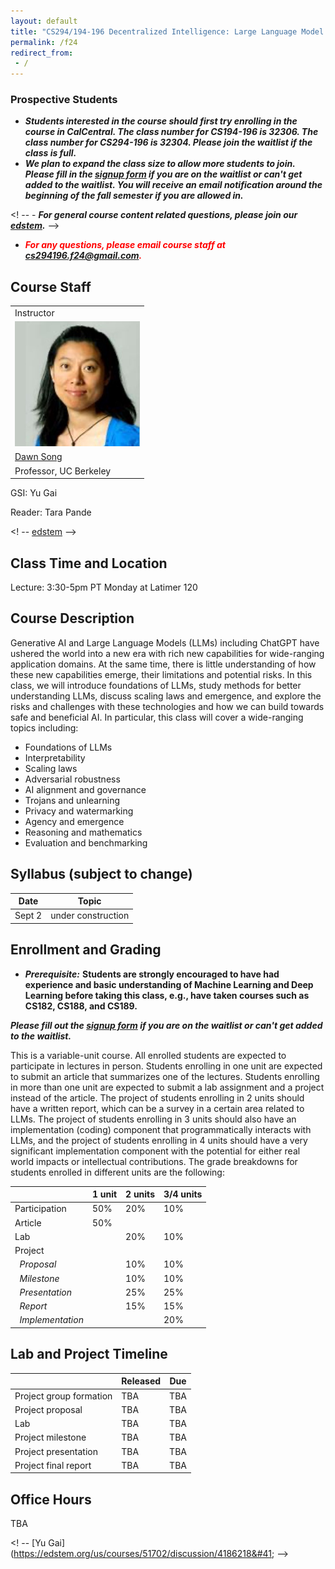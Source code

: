 ```yaml
---
layout: default
title: "CS294/194-196 Decentralized Intelligence: Large Language Model Agents"
permalink: /f24
redirect_from:
 - /
---
```


### Prospective Students
- ***Students interested in the course should first try enrolling in the course in CalCentral. The class number for CS194-196 is 32306. The class number for CS294-196 is 32304. Please join the waitlist if the class is full.***
- ***We plan to expand the class size to allow more students to join. Please fill in the <a href="https://forms.gle/8sHgNLQm44G9yLRA8">signup form</a> if you are on the waitlist or can't get added to the waitlist. You will receive an email notification around the beginning of the fall semester if you are allowed in.***

<! -- - ***For general course content related questions, please join our [edstem](https://edstem.org/us/courses/41945/discussion/).*** -->
- ***<span style="color:red">For any questions, please email course staff at <a href="mailto:cs294196.f24@gmail.com">cs294196.f24@gmail.com</a>.</span>***

## Course Staff

<table>
<tbody>
<tr>
<td>
Instructor
</td>


</tr>
<tr>
<td><img src="assets/dawn-berkeley.jpg" height=200/></td>
</tr>
<tr>
<td><a href="https://people.eecs.berkeley.edu/~dawnsong/">Dawn Song</a></td>
<tr>
<td>Professor, UC Berkeley</td>
</tr>
</tr>
</tbody>
</table>

GSI: Yu Gai

Reader: Tara Pande

<! -- [edstem](https://edstem.org/us/courses/51702/discussion) -->

## Class Time and Location

Lecture: 3:30-5pm PT Monday at Latimer 120

## Course Description

Generative AI and Large Language Models (LLMs) including ChatGPT have ushered the world into a new era with rich new capabilities for wide-ranging application domains. At the same time, there is little understanding of how these new capabilities emerge, their limitations and potential risks. In this class, we will introduce foundations of LLMs, study methods for better understanding LLMs, discuss scaling laws and emergence, and explore the risks and challenges with these technologies and how we can build towards safe and beneficial AI. In particular, this class will cover a wide-ranging topics including:
- Foundations of LLMs
- Interpretability
- Scaling laws
- Adversarial robustness
- AI alignment and governance
- Trojans and unlearning
- Privacy and watermarking
- Agency and emergence
- Reasoning and mathematics
- Evaluation and benchmarking

## Syllabus (subject to change)

| Date   | Topic              |
|--------|--------------------|
| Sept 2 | under construction |

## Enrollment and Grading

- ***Prerequisite:*** **Students are strongly encouraged to have had experience and basic understanding of Machine Learning and Deep Learning before taking this class, e.g., have taken courses such as CS182, CS188, and CS189.**

***Please fill out the <a href="https://forms.gle/8sHgNLQm44G9yLRA8">signup form</a> if you are on the waitlist or can't get added to the waitlist.***

This is a variable-unit course.
All enrolled students are expected to participate in lectures in person.
Students enrolling in one unit are expected to submit an article that summarizes one of the lectures.
Students enrolling in more than one unit are expected to submit a lab assignment and a project instead of the article.
The project of students enrolling in 2 units should have a written report, which can be a survey in a certain area related to LLMs.
The project of students enrolling in 3 units should also have an implementation (coding) component that programmatically interacts with LLMs, and the project of students enrolling in 4 units should have a very significant implementation component with the potential for either real world impacts or intellectual contributions.
The grade breakdowns for students enrolled in different units are the following:

|                              | 1 unit | 2 units | 3/4 units |
|------------------------------|--------|---------|-----------|
| Participation                | 50%    | 20%     | 10%       |
| Article                      | 50%    |         |           |
| Lab                          |        | 20%     | 10%       |
| Project                      |        |         |           |
| &nbsp;&nbsp;*Proposal*       |        | 10%     | 10%       |
| &nbsp;&nbsp;*Milestone*      |        | 10%     | 10%       |
| &nbsp;&nbsp;*Presentation*   |        | 25%     | 25%       |
| &nbsp;&nbsp;*Report*         |        | 15%     | 15%       |
| &nbsp;&nbsp;*Implementation* |        |         | 20%       |

## Lab and Project Timeline

|                         | Released | Due    |
|-------------------------|----------|--------|
| Project group formation | TBA      | TBA    |
| Project proposal        | TBA      | TBA    |
| Lab                     | TBA      | TBA    |
| Project milestone       | TBA      | TBA    |
| Project presentation    | TBA      | TBA    |
| Project final report    | TBA      | TBA    |

## Office Hours

TBA

<! -- [Yu Gai]&#40;https://edstem.org/us/courses/51702/discussion/4186218&#41; -->
